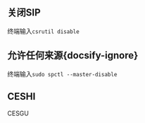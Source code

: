 ## 关闭SIP

终端输入`csrutil disable`

## 允许任何来源{**docsify-ignore**}

终端输入`sudo spctl --master-disable`

## CESHI

CESGU 
